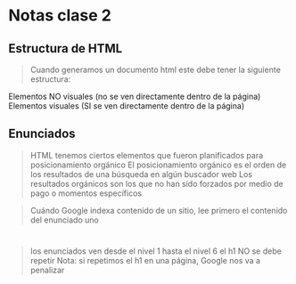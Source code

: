 # Notas clase 2

## Estructura de HTML
> Cuando generamos un documento html este debe tener la siguiente estructura:

<!DOCTYPE html>
<html>
    <head>
        Elementos NO visuales (no se ven directamente dentro de la página)
    </head>
    <body>
        Elementos visuales (SI se ven directamente dentro de la página)
    </body>
</html>

## Enunciados
> HTML tenemos ciertos elementos que fueron planificados para posicionamiento orgánico
> El posicionamiento orgánico es el orden de los resultados de una búsqueda en algún buscador web
> Los resultados orgánicos son los que no han sido forzados por medio de pago o momentos específicos

> Cuándo Google indexa contenido de un sitio, lee primero el contenido del enunciado uno <h1>

> los enunciados ven desde el nivel 1 hasta el nivel 6
> el h1 NO se debe repetir
> Nota: si repetimos el h1 en una página, Google nos va a penalizar

